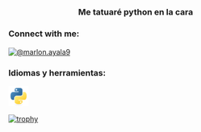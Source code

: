 <h3 align="center">Me tatuaré python en la cara</h3>

<h3 align="left">Connect with me:</h3>
<p align="left">
<a href="https://instagram.com/@marlon.ayala9" target="blank"><img align="center" src="https://raw.githubusercontent.com/rahuldkjain/github-profile-readme-generator/master/src/images/icons/Social/instagram.svg" alt="@marlon.ayala9" height="30" width="40" /></a>
</p>

<h3 align="left">Idiomas y herramientas:</h3>
<p align="left"> <a href="https://www.python.org" target="_blank" rel="noreferrer"> <img src="https://raw.githubusercontent.com/devicons/devicon/master/icons/python/python-original.svg" alt="python" width="40" height="40"/> </a> </p>

[![trophy](https://github-profile-trophy.vercel.app/?username=eyeb4gs)](https://github.com/ryo-ma/github-profile-trophy)
